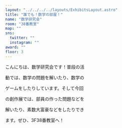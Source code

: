 ```yaml
---
layout: "../../../../layouts/ExhibitsLayout.astro"
title: "誰でも！数学の部屋！"
name: "数学研究会"
room: "38番教室"
map: ""
sns:
  twitter: ""
  instagram: ""
award: ""
floor: 3
---
```


こんにちは、数学研究会です！普段の活

動では、数学の問題を解いたり、数学の

ゲームをしたりしています。そして今回

の創作展では、部員の作った問題などを

解いたり、素数大富豪などをしたりでき

ます。ぜひ、3F38番教室へ！
